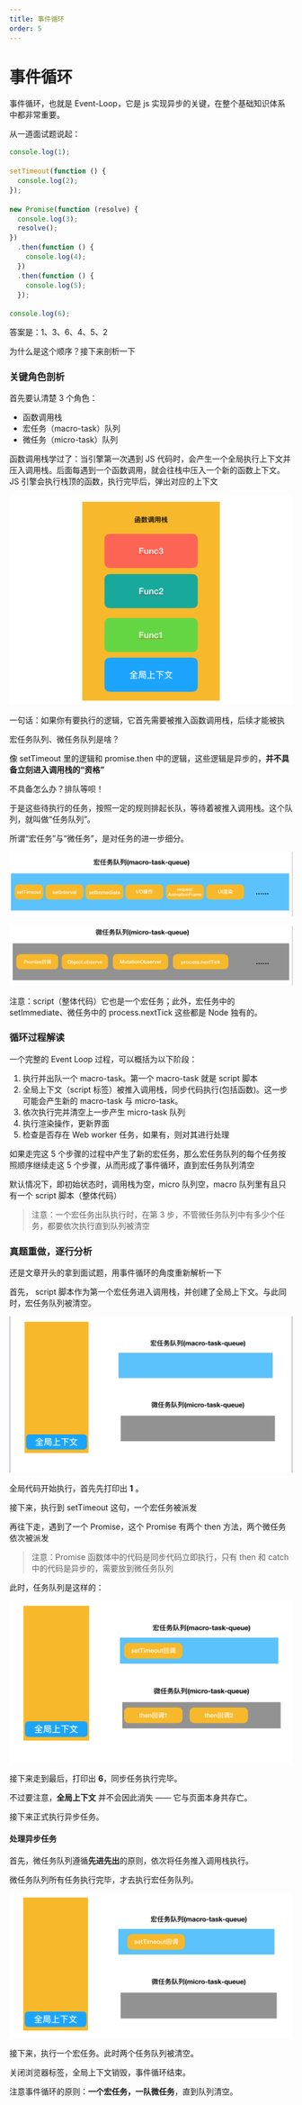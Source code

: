 ```yaml
---
title: 事件循环
order: 5
---
```


# 事件循环

事件循环，也就是 Event-Loop，它是 js 实现异步的关键，在整个基础知识体系中都非常重要。

从一道面试题说起：

```js
console.log(1);

setTimeout(function () {
  console.log(2);
});

new Promise(function (resolve) {
  console.log(3);
  resolve();
})
  .then(function () {
    console.log(4);
  })
  .then(function () {
    console.log(5);
  });

console.log(6);
```

答案是：1、3、6、4、5、2

为什么是这个顺序？接下来剖析一下

### 关键角色剖析

首先要认清楚 3 个角色：

- 函数调用栈
- 宏任务（macro-task）队列
- 微任务（micro-task）队列

函数调用栈学过了：当引擎第一次遇到 JS 代码时，会产生一个全局执行上下文并压入调用栈。后面每遇到一个函数调用，就会往栈中压入一个新的函数上下文。JS 引擎会执行栈顶的函数，执行完毕后，弹出对应的上下文

![5ec3b7120001b51e12180900](../image/5ec3b7120001b51e12180900.jpeg)

一句话：如果你有要执行的逻辑，它首先需要被推入函数调用栈，后续才能被执

宏任务队列、微任务队列是啥？

像 setTimeout 里的逻辑和 promise.then 中的逻辑，这些逻辑是异步的，**并不具备立刻进入调用栈的“资格”**

不具备怎么办？排队等呗！

于是这些待执行的任务，按照一定的规则排起长队，等待着被推入调用栈。这个队列，就叫做“任务队列”。

所谓“宏任务”与“微任务”，是对任务的进一步细分。

![5ec3b71b0001414713100300](../image/5ec3b71b0001414713100300.jpeg)

![5ec3b7230001e8bd13180278](../image/5ec3b7230001e8bd13180278.jpeg)

注意：script（整体代码）它也是一个宏任务；此外，宏任务中的 setImmediate、微任务中的 process.nextTick 这些都是 Node 独有的。

### 循环过程解读

一个完整的 Event Loop 过程，可以概括为以下阶段：

1. 执行并出队一个 macro-task。第一个 macro-task 就是 script 脚本
2. 全局上下文（script 标签）被推入调用栈，同步代码执行(包括函数)。这一步可能会产生新的 macro-task 与 micro-task。
3. 依次执行完并清空上一步产生 micro-task 队列
4. 执行渲染操作，更新界面
5. 检查是否存在 Web worker 任务，如果有，则对其进行处理

如果走完这 5 个步骤的过程中产生了新的宏任务，那么宏任务队列的每个任务按照顺序继续走这 5 个步骤，从而形成了事件循环，直到宏任务队列清空

默认情况下，即初始状态时，调用栈为空，micro 队列空，macro 队列里有且只有一个 script 脚本（整体代码）

> 注意：一个宏任务出队执行时，在第 3 步，不管微任务队列中有多少个任务，都要依次执行直到队列被清空

### 真题重做，逐行分析

还是文章开头的拿到面试题，用事件循环的角度重新解析一下

首先， script 脚本作为第一个宏任务进入调用栈，并创建了全局上下文。与此同时，宏任务队列被清空。

![5ec3b7310001156b11240620](../image/5ec3b7310001156b11240620.jpeg)

全局代码开始执行，首先先打印出 **1** 。

接下来，执行到 setTimeout 这句，一个宏任务被派发

再往下走，遇到了一个 Promise，这个 Promise 有两个 then 方法，两个微任务依次被派发

> 注意：Promise 函数体中的代码是同步代码立即执行，只有 then 和 catch 中的代码是异步的，需要放到微任务队列

此时，任务队列是这样的：

![5ec3b7410001bbeb10940626](../image/5ec3b7410001bbeb10940626.jpeg)

接下来走到最后，打印出 **6**，同步任务执行完毕。

不过要注意，**全局上下文** 并不会因此消失 —— 它与页面本身共存亡。

接下来正式执行异步任务。

#### 处理异步任务

首先，微任务队列遵循**先进先出**的原则，依次将任务推入调用栈执行。

微任务队列所有任务执行完毕，才去执行宏任务队列。

![5ec3b739000136af11100566](../image/5ec3b739000136af11100566.jpeg)

接下来，执行一个宏任务。此时两个任务队列被清空。

关闭浏览器标签，全局上下文销毁，事件循环结束。

注意事件循环的原则：**一个宏任务，一队微任务**，直到队列清空。
